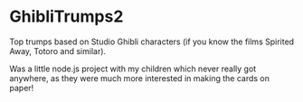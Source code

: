 GhibliTrumps2
=============
Top trumps based on Studio Ghibli characters (if you know the films Spirited Away, Totoro and similar).

Was a little node.js project with my children which never really got anywhere, as they were much more interested in making the cards on paper!
